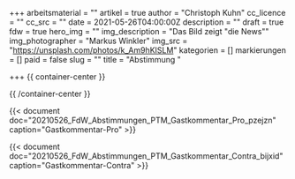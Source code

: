 +++
arbeitsmaterial = ""
artikel = true
author = "Christoph Kuhn"
cc_licence = ""
cc_src = ""
date = 2021-05-26T04:00:00Z
description = ""
draft = true
fdw = true
hero_img = ""
img_description = "Das Bild zeigt \"die News\""
img_photographer = "Markus Winkler"
img_src = "https://unsplash.com/photos/k_Am9hKISLM"
kategorien = []
markierungen = []
paid = false
slug = ""
title = "Abstimmung "

+++
{{ container-center }}

{{ /container-center }}

{{< document doc="20210526_FdW_Abstimmungen_PTM_Gastkommentar_Pro_pzejzn" caption="Gastkommentar-Pro" >}}

{{< document doc="20210526_FdW_Abstimmungen_PTM_Gastkommentar_Contra_bijxid" caption="Gastkommentar-Contra" >}}